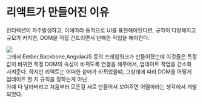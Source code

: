 # 리액트가 만들어진 이유

인터랙션이 자주발생하고, 이에따라 동적으로 UI를 표현해야된다면, 규칙이 다양해지고 규모가 커지면, DOM을 직접 건드리면서 난해한 작업을 해야한다.

<img src="https://i.imgur.com/mJftTBq.png">

<br/>
그래서 Ember,Backbone,AngularJS 등의 프레임워크가 만들어졌는데 이것들은 특정 값이 바뀌면 특정 DOM의 속성이 바뀌도록 연결을 해주어서, 업데이트 작업을 간소화 시켜준다.  
하지만 리액트는 어떠한 샅애가 바뀌었을떄, 그상태에 따라 DOM을 어떻게 업데이트 할 지
규칙을 정하는게 아닌
<br/>
아예 다 날라버리고 처음부터 모든걸 새로 만들어서 보여주면 어떨까라는 생각에서 개발되었다.
